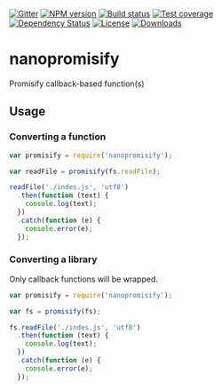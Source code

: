 [![Gitter][gitter-image]][gitter-url]
[![NPM version][npm-image]][npm-url]
[![Build status][travis-image]][travis-url]
[![Test coverage][coveralls-image]][coveralls-url]
[![Dependency Status][david-image]][david-url]
[![License][license-image]][license-url]
[![Downloads][downloads-image]][downloads-url]

# nanopromisify

Promisify callback-based function(s)

## Usage

### Converting a function

```js
var promisify = require('nanopromisify');

var readFile = promisify(fs.readFile);

readFile('./indes.js', 'utf8')
  .then(function (text) {
    console.log(text);
  })
  .catch(function (e) {
    console.error(e);
  });
```

### Converting a library

Only callback functions will be wrapped.

```js
var promisify = require('nanopromisify');

var fs = promisify(fs);

fs.readFile('./indes.js', 'utf8')
  .then(function (text) {
    console.log(text);
  })
  .catch(function (e) {
    console.error(e);
  });
```

[gitter-image]: https://badges.gitter.im/Holixus/nanopromisify.svg
[gitter-url]: https://gitter.im/Holixus/nanopromisify

[npm-image]: https://img.shields.io/npm/v/nanopromisify.svg
[npm-url]: https://npmjs.org/package/nanopromisify

[github-tag]: http://img.shields.io/github/tag/Holixus/nanopromisify.svg
[github-url]: https://github.com/Holixus/nanopromisify/tags

[travis-image]: https://travis-ci.org/Holixus/nanopromisify.svg?branch=master
[travis-url]: https://travis-ci.org/Holixus/nanopromisify

[coveralls-image]: https://img.shields.io/coveralls/Holixus/nanopromisify.svg
[coveralls-url]: https://coveralls.io/r/Holixus/nanopromisify

[david-image]: http://img.shields.io/david/Holixus/nanopromisify.svg
[david-url]: https://david-dm.org/Holixus/nanopromisify

[license-image]: http://img.shields.io/npm/l/nanopromisify.svg
[license-url]: LICENSE

[downloads-image]: http://img.shields.io/npm/dm/nanopromisify.svg
[downloads-url]: https://npmjs.org/package/nanopromisify
